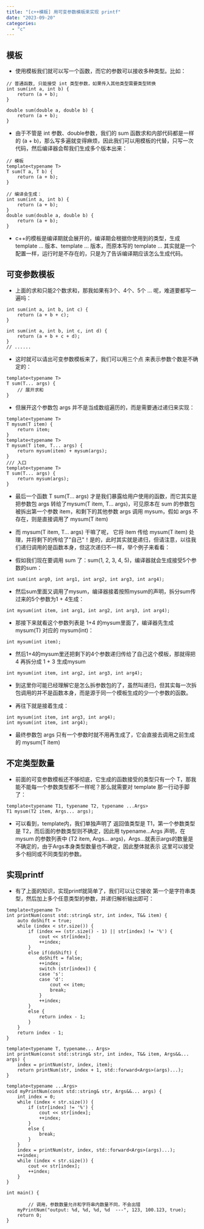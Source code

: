 ```yaml
---
title: "[c++模板] 用可变参数模板来实现 printf"
date: "2023-09-20"
categories: 
  - "c"
---
```


## 模板

- 使用模板我们就可以写一个函数，而它的参数可以接收多种类型。比如：

```
// 普通函数, 只能接受 int 类型参数，如果传入其他类型需要类型转换
int sum(int a, int b) {
    return (a + b);
}

double sum(double a, double b) {
    return (a + b);
}
```

- 由于不管是 int 参数、double参数，我们的 sum 函数求和内部代码都是一样的 (a + b)，那么写多遍就变得麻烦，因此我们可以用模板的代替，只写一次代码，然后编译器会帮我们生成多个版本出来：

```
// 模板
template<typename T>
T sum(T a, T b) {
    return (a + b);
}

// 编译会生成：
int sum(int a, int b) {
    return (a + b);
}
double sum(double a, double b) {
    return (a + b);
}
```

- c++的模板是编译期就会展开的，编译期会根据你使用到的类型，生成 template <int> ... 版本、template<double> ... 版本，而原本写的 template<T> ... 其实就是一个配置一样，运行时是不存在的，只是为了告诉编译期应该怎么生成代码。

## 可变参数模板

- 上面的求和只能2个数求和，那我如果有3个、4个、5个 ... 呢，难道要都写一遍吗：

```
int sum(int a, int b, int c) {
    return (a + b + c);
}

int sum(int a, int b, int c, int d) {
    return (a + b + c + d);
}
// ......
```

- 这时就可以请出可变参数模板来了，我们可以用三个点 来表示参数个数是不确定的：

```
template<typename T>
T sum(T... args) {
    // 展开求和
}
```

- 但展开这个参数包 args 并不是当成数组遍历的，而是需要通过递归来实现：

```
template<typename T>
T mysum(T item) {
    return item;
}
template<typename T>
T mysum(T item, T... args) {
    return mysum(item) + mysum(args);
}
/// 入口
template<typename T>
T sum(T... args) {
    return mysum(args);
}
```

- 最后一个函数 T sum(T... args) 才是我们暴露给用户使用的函数，而它其实是把参数包 args 转给了mysum(T item, T... args)，可见原本在 sum 的参数包被拆出第一个参数 item，和剩下的其他参数 args 调用 mysum，假如 args 不存在，则是直接调用了 mysum(T item)

- 而 mysum(T item, T... args) 干嘛了呢， 它将 item 传给 mysum(T item) 处理，并将剩下的传给了"自己"！是的，此时其实就是递归，但请注意，以往我们递归调用的是函数本身，但这次递归不一样，举个例子来看看：

- 假如我们现在要调用 sum 了：sum(1, 2, 3, 4, 5)，编译器就会生成接受5个参数的sum：

```
int sum(int arg0, int arg1, int arg2, int arg3, int arg4);
```

- 然后sum里面又调用了mysum，编译器接着按照mysum的声明，拆分sum传过来的5个参数为1 + 4生成：

```
int mysum(int item, int arg1, int arg2, int arg3, int arg4);
```

- 那接下来就看这个参数列表是 1+4 的mysum里面了，编译器先生成 mysum(T) 对应的 mysum(int)：

```
int mysum(int item);
```

- 然后1+4的mysum里还把剩下的4个参数递归传给了自己这个模板，那就得把 4 再拆分成 1 + 3 生成mysum

```
int mysum(int item, int arg2, int arg3, int arg4);
```

- 到这里你可能已经理解它是怎么拆参数包的了，虽然叫递归，但其实每一次拆包调用的并不是函数本身，而是源于同一个模板生成的少一个参数的函数。

- 再往下就是接着生成：

```
int mysum(int item, int arg3, int arg4);
int mysum(int item, int arg4);
```

- 最终参数包 args 只有一个参数时就不用再生成了，它会直接去调用之前生成的 mysum(T item)

## 不定类型数量

- 前面的可变参数模板还不够彻底，它生成的函数接受的类型只有一个 T，那我能不能每一个参数类型都不一样呢？那么就需要对 template 那一行动手脚了：

```
template<typename T1, typename T2, typename ...Args>
T1 mysum(T2 item, Args... args);
```

- 可以看到，template内，我们单独声明了 返回值类型是 T1，第一个参数类型是 T2，而后面的参数类型则不确定，因此用 typename...Args 声明，在 mysum 的参数列表中 (T2 item, Args... args)，Args...就表示args的数量是不确定的，由于Args本身类型数量也不确定，因此整体就表示 这里可以接受多个相同或不同类型的参数。

## 实现printf

- 有了上面的知识，实现printf就简单了，我们可以让它接收 第一个是字符串类型，然后加上多个任意类型的参数，并递归解析输出即可：

```
template<typename T>
int printNum(const std::string& str, int index, T&& item) {
	auto doShift = true;
	while (index < str.size()) {
		if (index == (str.size() - 1) || str[index] != '%') {
			cout << str[index];
			++index;
		}
		else if(doShift) {
			doShift = false;
			++index;
			switch (str[index]) {
			case 's':
			case 'd':
				cout << item;
				break;
			}
			++index;
		}
		else {
			return index - 1;
		}
	}
	return index - 1;
}

template<typename T, typename... Args>
int printNum(const std::string& str, int index, T&& item, Args&&... args) {
	index = printNum(str, index, item);
	return printNum(str, index + 1, std::forward<Args>(args)...);
}

template<typename ...Args>
void myPrintNum(const std::string& str, Args&&... args) {
	int index = 0;
	while (index < str.size()) {
		if (str[index] != '%') {
			cout << str[index];
			++index;
		}
		else {
			break;
		}
	}
	index = printNum(str, index, std::forward<Args>(args)...);
	++index;
	while (index < str.size()) {
		cout << str[index];
		++index;
	}
}

int main() {

        // 调用，参数数量允许和字符串内数量不同，不会出错
	myPrintNum("output: %d, %d, %d, %d  ---", 123, 100.123, true);
	return 0;
}
```
